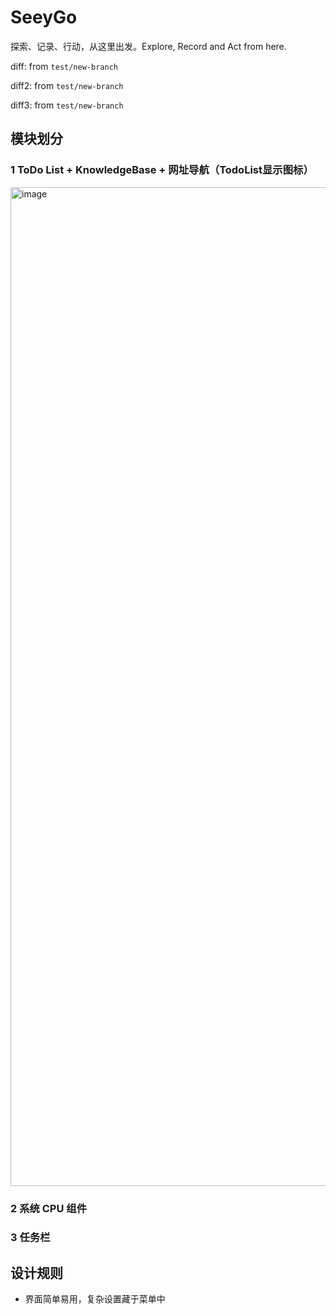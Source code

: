 # SeeyGo
探索、记录、行动，从这里出发。Explore, Record and Act from here.

diff: from `test/new-branch`

diff2: from `test/new-branch`

diff3: from `test/new-branch`

## 模块划分

### 1 ToDo List + KnowledgeBase + 网址导航（TodoList显示图标）

<img width="2406" height="1598" alt="image" src="https://github.com/user-attachments/assets/f97b8b06-ac06-4b03-8242-3cc6710b9774" />

### 2 系统 CPU 组件

### 3 任务栏

## 设计规则

- 界面简单易用，复杂设置藏于菜单中
